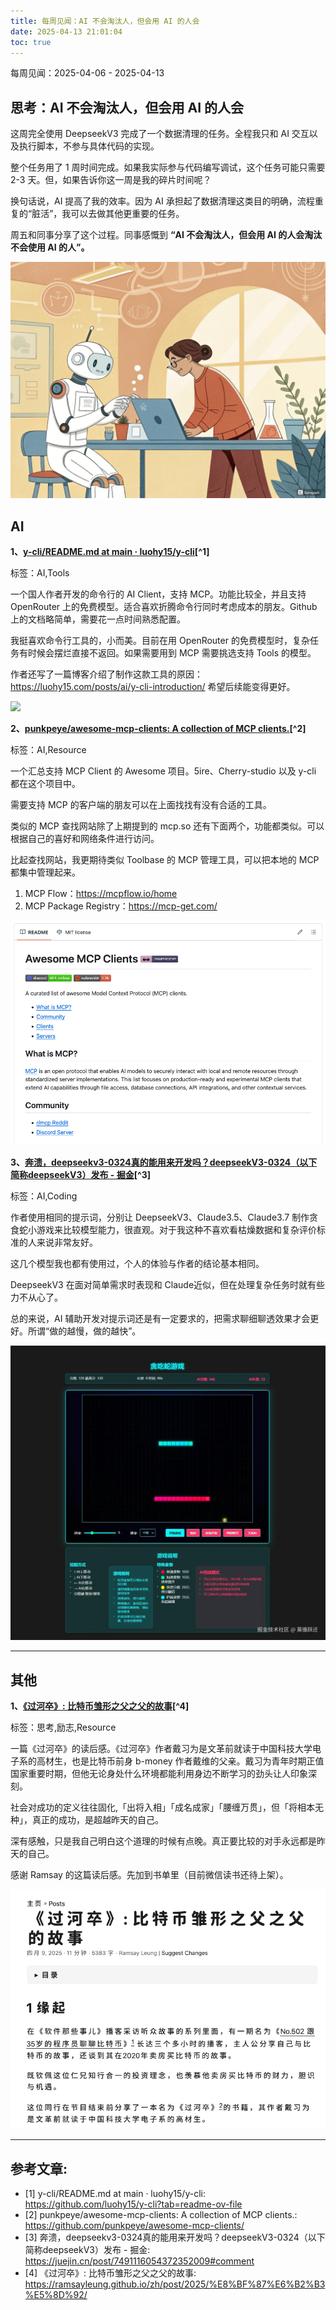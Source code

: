 ```yaml
---
title: 每周见闻：AI 不会淘汰人，但会用 AI 的人会
date: 2025-04-13 21:01:04
toc: true
---
```


每周见闻：2025-04-06 - 2025-04-13

## 思考：AI 不会淘汰人，但会用 AI 的人会

这周完全使用 DeepseekV3 完成了一个数据清理的任务。全程我只和 AI 交互以及执行脚本，不参与具体代码的实现。

整个任务用了 1 周时间完成。如果我实际参与代码编写调试，这个任务可能只需要 2-3 天。但，如果告诉你这一周是我的碎片时间呢？

换句话说，AI 提高了我的效率。因为 AI 承担起了数据清理这类目的明确，流程重复的“脏活”，我可以去做其他更重要的任务。

周五和同事分享了这个过程。同事感慨到 **“AI 不会淘汰人，但会用 AI 的人会淘汰不会使用 AI 的人”。**

![](https://raw.githubusercontent.com/Konata9/pic-base/main/pics/ai-assisting-a-human.png)

## AI
**1、[y-cli/README.md at main · luohy15/y-cli](https://github.com/luohy15/y-cli?tab=readme-ov-file)[^1]**

标签：AI,Tools

一个国人作者开发的命令行的 AI Client，支持 MCP。功能比较全，并且支持 OpenRouter 上的免费模型。适合喜欢折腾命令行同时考虑成本的朋友。Github 上的文档略简单，需要花一点时间熟悉配置。

我挺喜欢命令行工具的，小而美。目前在用 OpenRouter 的免费模型时，复杂任务有时候会摆烂直接不返回。如果需要用到 MCP 需要挑选支持 Tools 的模型。

作者还写了一篇博客介绍了制作这款工具的原因：<https://luohy15.com/posts/ai/y-cli-introduction/> 希望后续能变得更好。

![](https://github.com/luohy15/y-cli/raw/main/.github/visuals/demo.png)

**2、[punkpeye/awesome-mcp-clients: A collection of MCP clients.](https://github.com/punkpeye/awesome-mcp-clients/)[^2]**

标签：AI,Resource

一个汇总支持 MCP Client 的 Awesome 项目。5ire、Cherry-studio 以及 y-cli 都在这个项目中。

需要支持 MCP 的客户端的朋友可以在上面找找有没有合适的工具。

类似的 MCP 查找网站除了上期提到的 mcp.so 还有下面两个，功能都类似。可以根据自己的喜好和网络条件进行访问。

比起查找网站，我更期待类似 Toolbase 的 MCP 管理工具，可以把本地的 MCP 都集中管理起来。

1. MCP Flow：https://mcpflow.io/home
2. MCP Package Registry：https://mcp-get.com/

![](https://raw.githubusercontent.com/Konata9/pic-base/main/pics/awesome-mcp-clients.png)

**3、[奔溃，deepseekv3-0324真的能用来开发吗？deepseekV3-0324（以下简称deepseekV3）发布 - 掘金](https://juejin.cn/post/7491116054372352009#comment)[^3]**

标签：AI,Coding

作者使用相同的提示词，分别让 DeepseekV3、Claude3.5、Claude3.7 制作贪食蛇小游戏来比较模型能力，很直观。对于我这种不喜欢看枯燥数据和复杂评价标准的人来说非常友好。

这几个模型我也都有使用过，个人的体验与作者的结论基本相同。

DeepseekV3 在面对简单需求时表现和 Claude近似，但在处理复杂任务时就有些力不从心了。

总的来说，AI 辅助开发对提示词还是有一定要求的，把需求聊细聊透效果才会更好。所谓“做的越慢，做的越快”。

![](https://raw.githubusercontent.com/Konata9/pic-base/main/pics/dsv3-vs-cursor.webp)

----

## 其他
**1、[《过河卒》: 比特币雏形之父之父的故事](https://ramsayleung.github.io/zh/post/2025/%E8%BF%87%E6%B2%B3%E5%8D%92/)[^4]**

标签：思考,励志,Resource

一篇《过河卒》的读后感。《过河卒》作者戴习为是文革前就读于中国科技大学电子系的高材生，也是比特币前身 b-money 作者戴维的父亲。戴习为青年时期正值国家重要时期，但他无论身处什么环境都能利用身边不断学习的劲头让人印象深刻。

 社会对成功的定义往往固化,「出将入相」「成名成家」「腰缠万贯」，但「将相本无种」，真正的成功，是超越昨天的自己。

深有感触，只是我自己明白这个道理的时候有点晚。真正要比较的对手永远都是昨天的自己。

感谢 Ramsay 的这篇读后感。先加到书单里（目前微信读书还待上架）。

![](https://raw.githubusercontent.com/Konata9/pic-base/main/pics/guo-he-zu-read-after.png)

----

## 参考文章:
- [1] y-cli/README.md at main · luohy15/y-cli: https://github.com/luohy15/y-cli?tab=readme-ov-file
- [2] punkpeye/awesome-mcp-clients: A collection of MCP clients.: https://github.com/punkpeye/awesome-mcp-clients/
- [3] 奔溃，deepseekv3-0324真的能用来开发吗？deepseekV3-0324（以下简称deepseekV3）发布 - 掘金: https://juejin.cn/post/7491116054372352009#comment
- [4] 《过河卒》: 比特币雏形之父之父的故事: https://ramsayleung.github.io/zh/post/2025/%E8%BF%87%E6%B2%B3%E5%8D%92/